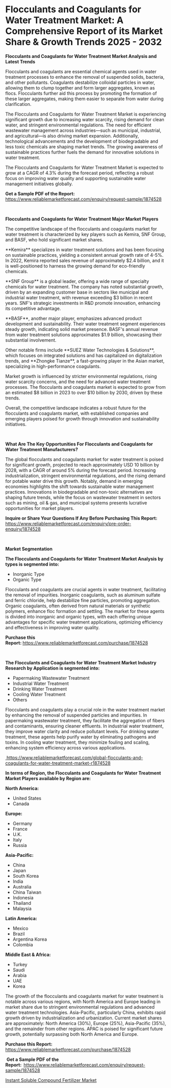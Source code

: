 <p><h1>Flocculants and Coagulants for Water Treatment Market: A Comprehensive Report of its Market Share & Growth Trends 2025 - 2032</h1></p><p><strong>Flocculants and Coagulants for Water Treatment Market Analysis and Latest Trends</strong></p>
<p><p>Flocculants and coagulants are essential chemical agents used in water treatment processes to enhance the removal of suspended solids, bacteria, and other pollutants. Coagulants destabilize colloidal particles in water, allowing them to clump together and form larger aggregates, known as flocs. Flocculants further aid this process by promoting the formation of these larger aggregates, making them easier to separate from water during clarification.</p><p>The Flocculants and Coagulants for Water Treatment Market is experiencing significant growth due to increasing water scarcity, rising demand for clean water, and stringent environmental regulations. The need for efficient wastewater management across industries—such as municipal, industrial, and agricultural—is also driving market expansion. Additionally, technological advancements and the development of biodegradable and less toxic chemicals are shaping market trends. The growing awareness of sustainable practices further fuels the demand for innovative solutions in water treatment.</p><p>The Flocculants and Coagulants for Water Treatment Market is expected to grow at a CAGR of 4.3% during the forecast period, reflecting a robust focus on improving water quality and supporting sustainable water management initiatives globally.</p></p>
<p><strong>Get a Sample PDF of the Report:&nbsp;</strong> <a href="https://www.reliablemarketforecast.com/enquiry/request-sample/1874528?utm_campaign=1130&utm_medium=2&utm_source=Github&utm_content=ia&utm_term=04022025&utm_id=flocculants-and-coagulants-for-water-treatment">https://www.reliablemarketforecast.com/enquiry/request-sample/1874528</a></p>
<p>&nbsp;</p>
<p><strong>Flocculants and Coagulants for Water Treatment Major Market Players</strong></p>
<p><p>The competitive landscape of the flocculants and coagulants market for water treatment is characterized by key players such as Kemira, SNF Group, and BASF, who hold significant market shares. </p><p>**Kemira** specializes in water treatment solutions and has been focusing on sustainable practices, yielding a consistent annual growth rate of 4-5%. In 2022, Kemira reported sales revenue of approximately $2.4 billion, and it is well-positioned to harness the growing demand for eco-friendly chemicals.</p><p>**SNF Group** is a global leader, offering a wide range of specialty chemicals for water treatment. The company has noted substantial growth, driven by an expanding customer base in sectors like municipal and industrial water treatment, with revenue exceeding $3 billion in recent years. SNF's strategic investments in R&D promote innovation, enhancing its competitive advantage.</p><p>**BASF**, another major player, emphasizes advanced product development and sustainability. Their water treatment segment experiences steady growth, indicating solid market presence. BASF's annual revenue from water treatment solutions approximates $1.9 billion, showcasing their substantial involvement.</p><p>Other notable firms include **SUEZ Water Technologies & Solutions**, which focuses on integrated solutions and has capitalized on digitalization trends, and **Zhongke Tianze**, a fast-growing player in the Asian market, specializing in high-performance coagulants.</p><p>Market growth is influenced by stricter environmental regulations, rising water scarcity concerns, and the need for advanced water treatment processes. The flocculants and coagulants market is expected to grow from an estimated $8 billion in 2023 to over $10 billion by 2030, driven by these trends.</p><p>Overall, the competitive landscape indicates a robust future for the flocculants and coagulants market, with established companies and emerging players poised for growth through innovation and sustainability initiatives.</p></p>
<p>&nbsp;</p>
<p><strong>What Are The Key Opportunities For Flocculants and Coagulants for Water Treatment Manufacturers?</strong></p>
<p><p>The global flocculants and coagulants market for water treatment is poised for significant growth, projected to reach approximately USD 10 billion by 2028, with a CAGR of around 5% during the forecast period. Increasing industrialization, stringent environmental regulations, and the rising demand for potable water drive this growth. Notably, demand in emerging economies highlights the shift towards sustainable water management practices. Innovations in biodegradable and non-toxic alternatives are shaping future trends, while the focus on wastewater treatment in sectors such as mining, oil & gas, and municipal systems presents lucrative opportunities for market players.</p></p>
<p><strong>Inquire or Share Your Questions If Any Before Purchasing This Report:</strong> <a href="https://www.reliablemarketforecast.com/enquiry/pre-order-enquiry/1874528?utm_campaign=1130&utm_medium=2&utm_source=Github&utm_content=ia&utm_term=04022025&utm_id=flocculants-and-coagulants-for-water-treatment">https://www.reliablemarketforecast.com/enquiry/pre-order-enquiry/1874528</a></p>
<p>&nbsp;</p>
<p><strong>Market Segmentation</strong></p>
<p><strong>The Flocculants and Coagulants for Water Treatment Market Analysis by types is segmented into:</strong></p>
<p><ul><li>Inorganic Type</li><li>Organic Type</li></ul></p>
<p><p>Flocculants and coagulants are crucial agents in water treatment, facilitating the removal of impurities. Inorganic coagulants, such as aluminum sulfate and ferric chloride, help destabilize fine particles, promoting aggregation. Organic coagulants, often derived from natural materials or synthetic polymers, enhance floc formation and settling. The market for these agents is divided into inorganic and organic types, with each offering unique advantages for specific water treatment applications, optimizing efficiency and effectiveness in improving water quality.</p></p>
<p><strong>Purchase this Report:&nbsp;</strong><a href="https://www.reliablemarketforecast.com/purchase/1874528?utm_campaign=1130&utm_medium=2&utm_source=Github&utm_content=ia&utm_term=04022025&utm_id=flocculants-and-coagulants-for-water-treatment">https://www.reliablemarketforecast.com/purchase/1874528</a></p>
<p>&nbsp;</p>
<p><strong>The Flocculants and Coagulants for Water Treatment Market Industry Research by Application is segmented into:</strong></p>
<p><ul><li>Papermaking Wastewater Treatment</li><li>Industrial Water Treatment</li><li>Drinking Water Treatment</li><li>Cooling Water Treatment</li><li>Others</li></ul></p>
<p><p>Flocculants and coagulants play a crucial role in the water treatment market by enhancing the removal of suspended particles and impurities. In papermaking wastewater treatment, they facilitate the aggregation of fibers and contaminants, ensuring cleaner effluents. In industrial water treatment, they improve water clarity and reduce pollutant levels. For drinking water treatment, these agents help purify water by eliminating pathogens and toxins. In cooling water treatment, they minimize fouling and scaling, enhancing system efficiency across various applications.</p></p>
<p><a href="https://www.reliablemarketforecast.com/global-flocculants-and-coagulants-for-water-treatment-market-r1874528?utm_campaign=1130&utm_medium=2&utm_source=Github&utm_content=ia&utm_term=04022025&utm_id=flocculants-and-coagulants-for-water-treatment">&nbsp;https://www.reliablemarketforecast.com/global-flocculants-and-coagulants-for-water-treatment-market-r1874528</a></p>
<p><strong>In terms of Region, the Flocculants and Coagulants for Water Treatment Market Players available by Region are:</strong></p>
<p>
    <p> <strong> North America: </strong>
        <ul>
            <li>United States</li>
            <li>Canada</li>
        </ul>
        </p> 
    <p> <strong> Europe: </strong>
        <ul>
            <li>Germany</li>
            <li>France</li>
            <li>U.K.</li>
            <li>Italy</li>
            <li>Russia</li>
        </ul>
        </p> 
    <p> <strong> Asia-Pacific: </strong>
        <ul>
            <li>China</li>
            <li>Japan</li>
            <li>South Korea</li>
            <li>India</li>
            <li>Australia</li>
            <li>China Taiwan</li>
            <li>Indonesia</li>
            <li>Thailand</li>
            <li>Malaysia</li>
        </ul>
        </p> 
    <p> <strong> Latin America: </strong>
        <ul>
            <li>Mexico</li>
            <li>Brazil</li>
            <li>Argentina Korea</li>
            <li>Colombia</li>
        </ul>
        </p> 
    <p> <strong> Middle East & Africa: </strong>
        <ul>
            <li>Turkey</li>
            <li>Saudi</li>
            <li>Arabia</li>
            <li>UAE</li>
            <li>Korea</li>
        </ul>
    </p>
    </p>
<p><p>The growth of the flocculants and coagulants market for water treatment is notable across various regions, with North America and Europe leading in market share due to stringent environmental regulations and advanced water treatment technologies. Asia-Pacific, particularly China, exhibits rapid growth driven by industrialization and urbanization. Current market shares are approximately: North America (30%), Europe (25%), Asia-Pacific (35%), and the remainder from other regions. APAC is poised for significant future growth, potentially surpassing both North America and Europe.</p></p>
<p><strong>Purchase this Report: </strong><a href="https://www.reliablemarketforecast.com/purchase/1874528?utm_campaign=1130&utm_medium=2&utm_source=Github&utm_content=ia&utm_term=04022025&utm_id=flocculants-and-coagulants-for-water-treatment">https://www.reliablemarketforecast.com/purchase/1874528</a></p>
<p>&nbsp;<strong>Get a Sample PDF of the Report:&nbsp;&nbsp;</strong><a href="https://www.reliablemarketforecast.com/enquiry/request-sample/1874528?utm_campaign=1130&utm_medium=2&utm_source=Github&utm_content=ia&utm_term=04022025&utm_id=flocculants-and-coagulants-for-water-treatment">https://www.reliablemarketforecast.com/enquiry/request-sample/1874528</a></p>
<p><strong></strong></p>
<p><p><a href="https://github.com/RickHolmes3/Market-Research-Report-List-7/blob/main/instant-soluble-compound-fertilizer-market.md?utm_campaign=1130&utm_medium=2&utm_source=Github&utm_content=ia&utm_term=04022025&utm_id=flocculants-and-coagulants-for-water-treatment">Instant Soluble Compound Fertilizer Market</a></p></p>
